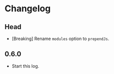 # Changelog

## Head

- [Breaking] Rename `modules` option to `prependJs`.

## 0.6.0

- Start this log.
